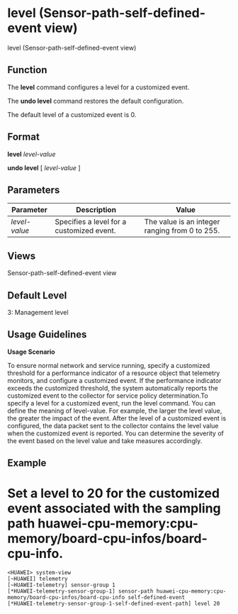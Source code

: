 level (Sensor-path-self-defined-event view)
===========================================

level (Sensor-path-self-defined-event view)

Function
--------



The **level** command configures a level for a customized event.

The **undo level** command restores the default configuration.



The default level of a customized event is 0.


Format
------

**level** *level-value*

**undo level** [ *level-value* ]


Parameters
----------

| Parameter | Description | Value |
| --- | --- | --- |
| *level-value* | Specifies a level for a customized event. | The value is an integer ranging from 0 to 255. |



Views
-----

Sensor-path-self-defined-event view


Default Level
-------------

3: Management level


Usage Guidelines
----------------

**Usage Scenario**

To ensure normal network and service running, specify a customized threshold for a performance indicator of a resource object that telemetry monitors, and configure a customized event. If the performance indicator exceeds the customized threshold, the system automatically reports the customized event to the collector for service policy determination.To specify a level for a customized event, run the level command. You can define the meaning of level-value. For example, the larger the level value, the greater the impact of the event. After the level of a customized event is configured, the data packet sent to the collector contains the level value when the customized event is reported. You can determine the severity of the event based on the level value and take measures accordingly.


Example
-------

# Set a level to 20 for the customized event associated with the sampling path huawei-cpu-memory:cpu-memory/board-cpu-infos/board-cpu-info.
```
<HUAWEI> system-view
[~HUAWEI] telemetry
[~HUAWEI-telemetry] sensor-group 1
[*HUAWEI-telemetry-sensor-group-1] sensor-path huawei-cpu-memory:cpu-memory/board-cpu-infos/board-cpu-info self-defined-event
[*HUAWEI-telemetry-sensor-group-1-self-defined-event-path] level 20

```